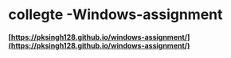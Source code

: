 # collegte -Windows-assignment
#### [https://pksingh128.github.io/windows-assignment/](https://pksingh128.github.io/windows-assignment/)
